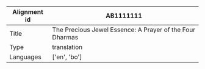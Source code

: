 |Alignment id | AB1111111
| --- | --- 
|Title | The Precious Jewel Essence: A Prayer of the Four Dharmas 
|Type | translation
|Languages | ['en', 'bo']